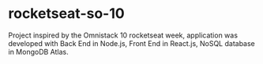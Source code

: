 # rocketseat-so-10
Project inspired by the Omnistack 10 rocketseat week, application was developed with Back End in Node.js, Front End in React.js, NoSQL database in MongoDB Atlas.
